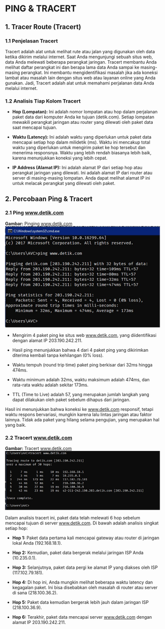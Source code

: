# PING & TRACERT

## 1. Tracer Route (Tracert)
### 1.1 Penjelasan Tracert
Tracert adalah alat untuk melihat rute atau jalan yang digunakan oleh data ketika dikirim melalui internet. Saat Anda mengunjungi sebuah situs web, data Anda melewati beberapa perangkat jaringan. Tracert membantu Anda melihat daftar perangkat ini dan berapa lama data Anda sampai ke masing-masing perangkat. Ini membantu mengidentifikasi masalah jika ada koneksi lambat atau masalah lain dengan situs web atau layanan online yang Anda gunakan. Jadi, Tracert adalah alat untuk memahami perjalanan data Anda melalui internet.

### 1.2 Analisis Tiap Kolom Tracert
* **Hop (Lompatan):** Ini adalah nomor lompatan atau hop dalam perjalanan paket data dari komputer Anda ke tujuan (detik.com). Setiap lompatan mewakili perangkat jaringan atau router yang dilewati oleh paket data saat mencapai tujuan.

* **Waktu (Latency):** Ini adalah waktu yang diperlukan untuk paket data mencapai setiap hop dalam milidetik (ms). Waktu ini mencakup total waktu yang diperlukan untuk mengirim paket ke hop tersebut dan menerima responsnya. Waktu yang lebih rendah biasanya lebih baik, karena menunjukkan koneksi yang lebih cepat.

* **IP Address (Alamat IP):** Ini adalah alamat IP dari setiap hop atau perangkat jaringan yang dilewati. Ini adalah alamat IP dari router atau server di masing-masing lompatan. Anda dapat melihat alamat IP ini untuk melacak perangkat yang dilewati oleh paket.

## 2. Percobaan Ping & Tracert
### 2.1 Ping www.detik.com

**Gambar:** Pinging www.detik.com
![ping](assets/ping.jpg)

* Mengirim 4 paket ping ke situs web www.detik.com, yang diidentifikasi dengan alamat IP 203.190.242.211.

* Hasil ping menunjukkan bahwa 4 dari 4 paket ping yang dikirimkan diterima kembali tanpa kehilangan (0% loss).

* Waktu tempuh (round trip time) paket ping berkisar dari 32ms hingga 474ms.

* Waktu minimum adalah 32ms, waktu maksimum adalah 474ms, dan rata-rata waktu adalah sekitar 173ms.

* TTL (Time to Live) adalah 57, yang merupakan jumlah langkah yang dapat dilakukan oleh paket sebelum dihapus dari jaringan.

Hasil ini menunjukkan bahwa koneksi ke www.detik.com responsif, tetapi waktu respons bervariasi, mungkin karena lalu lintas jaringan atau faktor lainnya. Tidak ada paket yang hilang selama pengujian, yang merupakan hal yang baik.

### 2.2 Tracert www.detik.com

**Gambar:** Tracert www.detik.com
![tracert](assets/tracert.jpg)

Dalam analisis tracert ini, paket data telah melewati 6 hop sebelum mencapai tujuan di server www.detik.com. Di bawah adalah analisis singkat setiap hop:

* **Hop 1:** Paket data pertama kali mencapai gateway atau router di jaringan lokal Anda (192.168.18.1).

* **Hop 2:** Kemudian, paket data bergerak melalui jaringan ISP Anda (10.235.0.1).

* **Hop 3:** Selanjutnya, paket data pergi ke alamat IP yang diakses oleh ISP (117.102.79.181).

* **Hop 4:** Di hop ini, Anda mungkin melihat beberapa waktu latency dan kegagalan paket. Ini bisa disebabkan oleh masalah di router atau server di sana (218.100.36.2).

* **Hop 5:** Paket data kemudian bergerak lebih jauh dalam jaringan ISP (218.100.36.9).

* **Hop 6:** Terakhir, paket data mencapai server www.detik.com dengan alamat IP 203.190.242.211.

